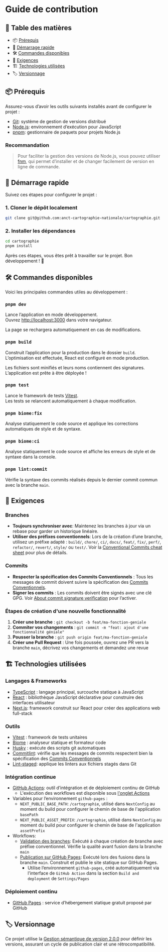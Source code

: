 # Guide de contribution

## 📑 Table des matières

- 📦 [Prérequis](#prerequisites)
- 🚀 [Démarrage rapide](#getting-started)
- 🛠️ [Commandes disponibles](#available-scripts)
- 🤝 [Exigences](#requirements)
- 🏗️ [Technologies utilisées](#built-with)
- 🏷️ [Versionnage](#versioning)

<h2 id="prerequisites">📦 Prérequis</h2>

Assurez-vous d’avoir les outils suivants installés avant de configurer le projet :

- [Git](https://git-scm.com/): système de gestion de versions distribué
- [Node.js](https://nodejs.org/): environnement d’exécution pour JavaScript
- [pnpm](https://pnpm.io/): gestionnaire de paquets pour projets Node.js

### Recommandation

> Pour faciliter la gestion des versions de Node.js, vous pouvez utiliser [fnm](https://github.com/Schniz/fnm), qui permet d’installer et de changer facilement de version en ligne de commande.

<h2 id="getting-started">🚀 Démarrage rapide</h2>

Suivez ces étapes pour configurer le projet :

### 1. Cloner le dépôt localement

```bash
git clone git@github.com:anct-cartographie-nationale/cartographie.git
```

### 2. Installer les dépendances

```bash
cd cartographie
pnpm install
```

Après ces étapes, vous êtes prêt à travailler sur le projet. Bon développement ! 🎉

<h2 id="available-scripts">🛠️ Commandes disponibles</h2>

Voici les principales commandes utiles au développement :

### `pnpm dev`

Lance l’application en mode développement.\
Ouvrez [http://localhost:3000](http://localhost:3000) dans votre navigateur.

La page se rechargera automatiquement en cas de modifications.

### `pnpm build`

Construit l’application pour la production dans le dossier `build`.\
L’optimisation est effectuée, React est configuré en mode production.

Les fichiers sont minifiés et leurs noms contiennent des signatures.\
L’application est prête à être déployée !

### `pnpm test`

Lance le framework de tests [Vitest](https://vitest.dev/).\
Les tests se relancent automatiquement à chaque modification.

### `pnpm biome:fix`

Analyse statiquement le code source et applique les corrections automatiques de style et de syntaxe.

### `pnpm biome:ci`

Analyse statiquement le code source et affiche les erreurs de style et de syntaxe dans la console.

### `pnpm lint:commit`

Vérifie la syntaxe des commits réalisés depuis le dernier commit commun avec la branche `main`.

<h2 id="requirements">🤝 Exigences</h2>

### Branches

- **Toujours synchroniser avec**: Maintenez les branches à jour via un rebase pour garder un historique linéaire.
- **Utiliser des préfixes conventionnels**: Lors de la création d’une branche, utilisez un préfixe adapté : `build/`, `chore/`, `ci/`, `docs/`, `feat/`, `fix/`, `perf/`, `refactor/`, `revert/`, `style/` ou `test/`. Voir la [Conventional Commits cheat sheet](https://kapeli.com/cheat_sheets/Conventional_Commits.docset/Contents/Resources/Documents/index) pour plus de détails.

### Commits

- **Respecter la spécification des Commits Conventionnels** : Tous les messages de commit doivent suivre la spécification des [Commits Conventionnels](https://www.conventionalcommits.org/fr).
- **Signer les commits** : Les commits doivent être signés avec une clé GPG. Voir [About commit signature verification](https://docs.github.com/en/authentication/managing-commit-signature-verification/about-commit-signature-verification) pour l’activer.

### Étapes de création d'une nouvelle fonctionnalité

1. **Créer une branche** : `git checkout -b feat/ma-fonction-geniale`
2. **Commiter vos changements** : `git commit -m "feat: ajout d'une fonctionnalité géniale"`
3. **Pousser la branche** : `git push origin feat/ma-fonction-geniale`
4. **Créer une Pull Request** : Une fois poussée, ouvrez une PR vers la branche `main`, décrivez vos changements et demandez une revue

<h2 id="built-with">🏗️ Technologies utilisées</h2>

### Langages & Frameworks

- [TypeScript](https://www.typescriptlang.org/) : langage principal, surcouche statique à JavaScript
- [React](https://react.dev/) : bibliothèque JavaScript déclarative pour construire des interfaces utilisateur
- [Next.js](https://nextjs.org/): framework construit sur React pour créer des applications web full-stack

### Outils

- [Vitest](https://vitest.dev/) : framework de tests unitaires
- [Biome](https://biomejs.dev/) : analyseur statique et formateur code
- [Husky](https://typicode.github.io/husky/#/) : exécute des scripts git automatiques
- [Commitlint](https://github.com/conventional-changelog/commitlint): vérifie que les messages de commits respectent bien la spécification des [Commits Conventionnels](https://www.conventionalcommits.org/fr)
- [Lint-staged](https://github.com/okonet/lint-staged): applique les linters aux fichiers stagés dans Git

### Intégration continue

- [GitHub Actions](https://docs.github.com/en/actions): outil d’intégration et de déploiement continu de GitHub
  - L'exécution des workflows est disponible sous [l'onglet Actions](https://github.com/anct-cartographie-nationale/cartographie/actions)
- Variables pour l’environnement `github-pages` :
  - `NEXT_PUBLIC_BASE_PATH`: `/cartographie`, utilisé dans `NextConfig` au moment du build pour configurer le chemin de base de l'application `basePath`
  - `NEXT_PUBLIC_ASSET_PREFIX`: `/cartographie`, utilisé dans `NextConfig` au moment du build pour configurer le chemin de base de l'application `assetPrefix`
- Workflows:
  - [Validation des branches](./.github/workflows/validate-feature-branch.yml): Exécuté à chaque création de branche avec préfixe conventionnel. Vérifie la qualité avant fusion dans la branche `main`
  - [Publication sur GitHub Pages](./.github/workflows/publish-on-github-pages.yml): Exécuté lors des fusions dans la branche `main`. Construit et publie le site statique sur GitHub Pages.
    - Utilise l’environnement `github-pages`, créé automatiquement via l’interface de `GitHub Action` dans la section `Build and deployment` de `Settings/Pages`

### Déploiement continu

- [GitHub Pages](https://pages.github.com/) : service d’hébergement statique gratuit proposé par GitHub

<h2 id="versioning">🏷️ Versionnage</h2>

Ce projet utilise la [Gestion sémantique de version 2.0.0](https://semver.org/lang/fr/) pour définir les versions, assurant un cycle de publication clair et une rétrocompatibilité.
